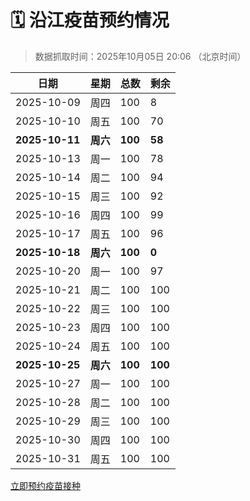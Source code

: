# 🗓️ 沿江疫苗预约情况

> 数据抓取时间：2025年10月05日 20:06 （北京时间）

| 日期 | 星期 | 总数 | 剩余 |
|------|------|------|------|
| 2025-10-09 | 周四 | 100 | 8 |
| 2025-10-10 | 周五 | 100 | 70 |
| **2025-10-11** | **周六** | **100** | **58** |
| 2025-10-13 | 周一 | 100 | 78 |
| 2025-10-14 | 周二 | 100 | 94 |
| 2025-10-15 | 周三 | 100 | 92 |
| 2025-10-16 | 周四 | 100 | 99 |
| 2025-10-17 | 周五 | 100 | 96 |
| **2025-10-18** | **周六** | **100** | **0** |
| 2025-10-20 | 周一 | 100 | 97 |
| 2025-10-21 | 周二 | 100 | 100 |
| 2025-10-22 | 周三 | 100 | 100 |
| 2025-10-23 | 周四 | 100 | 100 |
| 2025-10-24 | 周五 | 100 | 100 |
| **2025-10-25** | **周六** | **100** | **100** |
| 2025-10-27 | 周一 | 100 | 100 |
| 2025-10-28 | 周二 | 100 | 100 |
| 2025-10-29 | 周三 | 100 | 100 |
| 2025-10-30 | 周四 | 100 | 100 |
| 2025-10-31 | 周五 | 100 | 100 |


<div class="button-container">
<a class="btn" href="http://yfzweb.ishequ.net/#/login" target="_blank">立即预约疫苗接种</a>
</div>
